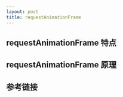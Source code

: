 ```yaml
---
layout: post
title: requestAnimationFrame
---
```


## requestAnimationFrame 特点

## requestAnimationFrame 原理

## 参考链接
